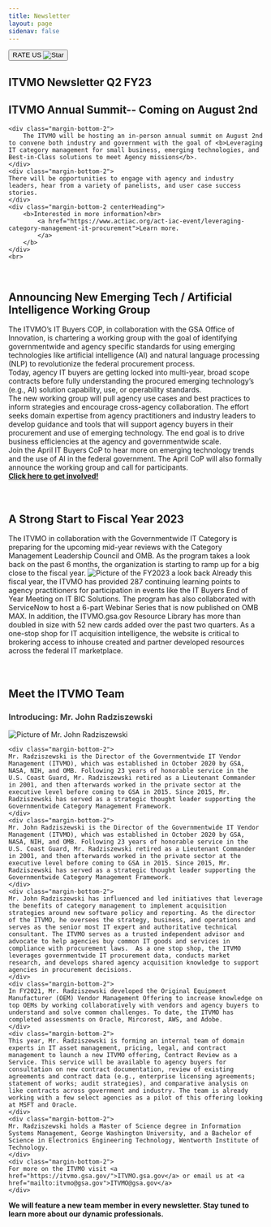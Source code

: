 ```yaml
---
title: Newsletter
layout: page
sidenav: false
---
```


<button id="rate-us" title="Direct to google form of rating" onclick="location.href='https://docs.google.com/forms/d/e/1FAIpQLSdIaGJC3-9xLa0NxwAnNbZUO8ZXirYcjXlf3wEVj5aEBYjCyA/viewform?usp=sf_link?'" type="button">RATE US <img alt="Star" src="{{site.baseurl}}/assets/images/star-icon.svg"></button>


<section class="grid-container border-bottom border-gray-30 padding-left-0 padding-right-1">
    <h1 class="margin-top-0 centerHeading">ITVMO Newsletter Q2 FY23</h1>
    <h2 class="margin-top-0 centerHeading">ITVMO Annual Summit-- Coming on August 2nd</h2>

    <div class="margin-bottom-2">
        The ITVMO will be hosting an in-person annual summit on August 2nd to convene both industry and government with the goal of <b>Leveraging IT category management for small business, emerging technologies, and Best-in-Class solutions to meet Agency missions</b>.
    </div>
    <div class="margin-bottom-2">
    There will be opportunities to engage with agency and industry leaders, hear from a variety of panelists, and user case success stories.
    </div>
    <div class="margin-bottom-2 centerHeading">
        <b>Interested in more information?<br>
            <a href="https://www.actiac.org/act-iac-event/leveraging-category-management-it-procurement">Learn more.
            </a>
        </b>
    </div>
    <br>
</section>

<section class="grid-container border-bottom border-gray-30 padding-left-0 padding-right-1">
    <br>
    <h2 class="margin-top-0 centerHeading">Announcing New Emerging Tech / Artificial Intelligence Working Group</h2>
    <div class="margin-bottom-2">
        The ITVMO’s IT Buyers COP, in collaboration with the GSA Office of Innovation, is chartering a working group with the goal of identifying governmentwide and agency specific standards for using emerging technologies like artificial intelligence (AI) and natural language processing (NLP) to revolutionize the federal procurement process. 
    </div>
    <div class="margin-bottom-2">
    Today, agency IT buyers are getting locked into multi-year, broad scope contracts before fully understanding the procured emerging technology’s (e.g., AI) solution capability, use, or operability standards. 
    </div>
    <div class="margin-bottom-2">
    The new working group will pull agency use cases and best practices to inform strategies and encourage cross-agency collaboration. The effort seeks domain expertise from agency practitioners and industry leaders to develop guidance and tools that will support agency buyers in their procurement and use of emerging technology. The end goal is to drive business efficiencies at the agency and governmentwide scale. 
    </div>
    <div class="margin-bottom-2">
    Join the April IT Buyers CoP to hear more on emerging technology trends and the use of AI in the federal government. The April CoP will also formally announce the working group and call for participants. 
    </div>
    <div class="margin-bottom-2 centerHeading">
        <b><a href="https://docs.google.com/forms/d/e/1FAIpQLSchyZcTGa-DyDcR3USPSh7jXtsL2h3EhvilVzNGZuab8IqvHg/viewform?usp=sf_link?">Click here to get involved!</a></b>
    </div>
    <br>
</section>

<section class="grid-container border-bottom border-gray-30 padding-left-0 padding-right-1">
    <br>
    <h2 class="margin-top-0 centerHeading">A Strong Start to Fiscal Year 2023</h2>
    <div class="margin-bottom-2">
    The ITVMO in collaboration with the Governmentwide IT Category is preparing for the upcoming mid-year reviews with the Category Management Leadership Council and OMB. As the program takes a look back on the past 6 months, the organization is starting to ramp up for a big close to the fiscal year. 
    <img alt="Picture of the FY2023 a look back" src="{{site.baseurl}}/assets/images/FY23-a-look-back.png">
    Already this fiscal year, the ITVMO has provided 287 continuing learning points to agency practitioners for participation in events like the IT Buyers End of Year Meeting on IT BIC Solutions. The program has also collaborated with ServiceNow to host a 6-part Webinar Series that is now published on OMB MAX. In addition, the ITVMO.gsa.gov Resource Library has more than doubled in size with 52 new cards added over the past two quarters. As a one-stop shop for IT acquisition intelligence, the website is critical to brokering access to inhouse created and partner developed resources across the federal IT marketplace. 
    </div>
    <!-- <b><h3 style="color:black;">Did you find this useful?</h3></b> -->
    <!-- <a href="https://docs.google.com/forms/d/e/1FAIpQLSdIaGJC3-9xLa0NxwAnNbZUO8ZXirYcjXlf3wEVj5aEBYjCyA/viewform?usp=sf_link?"><b><h3>Did you find this useful?</h3></b></a> -->
    <br>
</section>

<section class="grid-container border-bottom border-gray-30 padding-left-0 padding-right-1">
<br>
    <div class="margin-bottom-2 centerHeading">
        <h2><b>Meet the ITVMO Team </b></h2>
        <h3><b style="color:#434343;">Introducing: Mr. John Radziszewski</b></h3>
        <img alt="Picture of Mr. John Radziszewski" src="{{site.baseurl}}/assets/images/Mr-John-Radziszewski.png">
    </div>

    <div class="margin-bottom-2">
    Mr. Radziszewski is the Director of the Governmentwide IT Vendor Management (ITVMO), which was established in October 2020 by GSA, NASA, NIH, and OMB. Following 23 years of honorable service in the U.S. Coast Guard, Mr. Radziszewski retired as a Lieutenant Commander in 2001, and then afterwards worked in the private sector at the executive level before coming to GSA in 2015. Since 2015, Mr. Radziszewski has served as a strategic thought leader supporting the Governmentwide Category Management Framework.
    </div>
    <div class="margin-bottom-2">
    Mr. John Radziszewski is the Director of the Governmentwide IT Vendor Management (ITVMO), which was established in October 2020 by GSA, NASA, NIH, and OMB. Following 23 years of honorable service in the U.S. Coast Guard, Mr. Radziszewski retired as a Lieutenant Commander in 2001, and then afterwards worked in the private sector at the executive level before coming to GSA in 2015. Since 2015, Mr. Radziszewski has served as a strategic thought leader supporting the Governmentwide Category Management Framework. 
    </div>
    <div class="margin-bottom-2">
    Mr. John Radziszewski has influenced and led initiatives that leverage the benefits of category management to implement acquisition strategies around new software policy and reporting. As the director of the ITVMO, he oversees the strategy, business, and operations and serves as the senior most IT expert and authoritative technical consultant. The ITVMO serves as a trusted independent advisor and advocate to help agencies buy common IT goods and services in compliance with procurement laws.  As a one stop shop, the ITVMO leverages governmentwide IT procurement data, conducts market research, and develops shared agency acquisition knowledge to support agencies in procurement decisions. 
    </div>
    <div class="margin-bottom-2">
    In FY2021, Mr. Radziszewski developed the Original Equipment Manufacturer (OEM) Vendor Management Offering to increase knowledge on top OEMs by working collaboratively with vendors and agency buyers to understand and solve common challenges. To date, the ITVMO has completed assessments on Oracle, Mircorost, AWS, and Adobe. 
    </div>
    <div class="margin-bottom-2">
    This year, Mr. Radziszewski is forming an internal team of domain experts in IT asset management, pricing, legal, and contract management to launch a new ITVMO offering, Contract Review as a Service. This service will be available to agency buyers for consultation on new contract documentation, review of existing agreements and contract data (e.g., enterprise licensing agreements; statement of works; audit strategies), and comparative analysis on like contracts across government and industry. The team is already working with a few select agencies as a pilot of this offering looking at MSFT and Oracle. 
    </div>
    <div class="margin-bottom-2">
    Mr. Radziszewski holds a Master of Science degree in Information Systems Management, George Washington University, and a Bachelor of Science in Electronics Engineering Technology, Wentworth Institute of Technology.
    </div>
    <div class="margin-bottom-2">
    For more on the ITVMO visit <a href="https://itvmo.gsa.gov/">ITVMO.gsa.gov</a> or email us at <a href="mailto:itvmo@gsa.gov">ITVMO@gsa.gov</a>
    </div>
</section>
<div class="margin-bottom-2">
<b>We will feature a new team member in every newsletter. Stay tuned to learn more about our dynamic professionals.</b>
</div>



